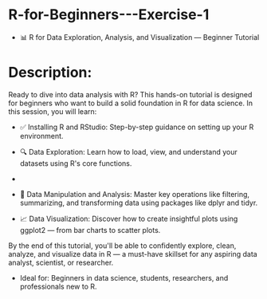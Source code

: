 # R-for-Beginners---Exercise-1
- 📊 R for Data Exploration, Analysis, and Visualization — Beginner Tutorial



# Description:

Ready to dive into data analysis with R? This hands-on tutorial is designed for beginners who want to build a solid foundation in R for data science. In this session, you will learn:

- ✅ Installing R and RStudio: Step-by-step guidance on setting up your R environment.
  
- 🔍 Data Exploration: Learn how to load, view, and understand your datasets using R's core functions.
- 
- 🧮 Data Manipulation and Analysis: Master key operations like filtering, summarizing, and transforming data using packages like dplyr and tidyr.
  
- 📈 Data Visualization: Discover how to create insightful plots using ggplot2 — from bar charts to scatter plots.

By the end of this tutorial, you'll be able to confidently explore, clean, analyze, and visualize data in R — a must-have skillset for any aspiring data analyst, scientist, or researcher.

- Ideal for: Beginners in data science, students, researchers, and professionals new to R.
